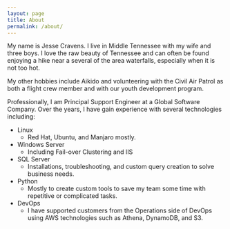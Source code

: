 ```yaml
---
layout: page
title: About
permalink: /about/
---
```




My name is Jesse Cravens. I live in Middle Tennessee with my wife and three boys. I love the raw beauty of Tennessee and can often be found enjoying a hike near a several of the area waterfalls, especially when it is not too hot. 

My other hobbies include Aikido and volunteering with the Civil Air Patrol as both a flight crew member and with our youth development program.


Professionally, I am Principal Support Engineer at a Global Software Company. Over the years, I have gain experience with several technologies including:
* Linux 
	- Red Hat, Ubuntu, and Manjaro mostly. 
* Windows Server
	- Including Fail-over Clustering and IIS 
* SQL Server
	- Installations, troubleshooting, and custom query creation to solve business needs. 
* Python
	- Mostly to create custom tools to save my team some time with repetitive or complicated tasks.
* DevOps
	- I have supported customers from the Operations side of DevOps using AWS technologies such as Athena, DynamoDB, and S3. 